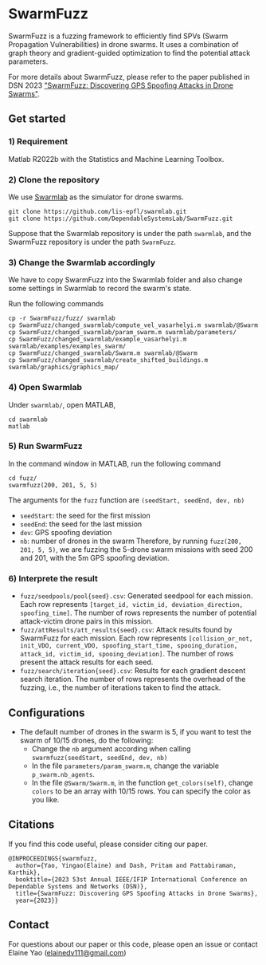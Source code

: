 # SwarmFuzz

SwarmFuzz is a fuzzing framework to efficiently find SPVs (Swarm Propagation Vulnerabilities) in drone swarms. It uses a combination of graph theory and gradient-guided optimization to find the potential attack parameters. 

For more details about SwarmFuzz, please refer to the paper published in DSN 2023 ["SwarmFuzz: Discovering GPS Spoofing Attacks in Drone Swarms"](https://blogs.ubc.ca/dependablesystemslab/2023/03/18/swarmfuzz-discovering-gps-spoofing-attacks-in-drone-swarms/).


## Get started

### 1) Requirement
Matlab R2022b with the Statistics and Machine Learning Toolbox. 

### 2) Clone the repository
We use [Swarmlab](https://github.com/lis-epfl/swarmlab) as the simulator for drone swarms.
```
git clone https://github.com/lis-epfl/swarmlab.git
git clone https://github.com/DependableSystemsLab/SwarmFuzz.git
```
Suppose that the Swarmlab repository is under the path `swarmlab`, and the SwarmFuzz repository is under the path `SwarmFuzz`.


### 3) Change the Swarmlab accordingly
We have to copy SwarmFuzz into the Swarmlab folder and also change some settings in Swarmlab to record the swarm's state.

Run the following commands
```
cp -r SwarmFuzz/fuzz/ swarmlab
cp SwarmFuzz/changed_swarmlab/compute_vel_vasarhelyi.m swarmlab/@Swarm
cp SwarmFuzz/changed_swarmlab/param_swarm.m swarmlab/parameters/
cp SwarmFuzz/changed_swarmlab/example_vasarhelyi.m swarmlab/examples/examples_swarm/
cp SwarmFuzz/changed_swarmlab/Swarm.m swarmlab/@Swarm
cp SwarmFuzz/changed_swarmlab/create_shifted_buildings.m swarmlab/graphics/graphics_map/
```
### 4) Open Swarmlab
Under `swarmlab/`, open MATLAB, 

```
cd swarmlab
matlab
```
### 5) Run SwarmFuzz
In the command window in MATLAB, run the following command
```
cd fuzz/
swarmfuzz(200, 201, 5, 5) 
```

The arguments for the `fuzz` function are `(seedStart, seedEnd, dev, nb)`
- `seedStart`: the seed for the first mission 
- `seedEnd`: the seed for the last mission
- `dev`: GPS spoofing deviation
- `nb`: number of drones in the swarm
Therefore, by running `fuzz(200, 201, 5, 5)`, we are fuzzing the 5-drone swarm missions with seed 200 and 201, with the 5m GPS spoofing deviation.

### 6) Interprete the result
- `fuzz/seedpools/pool{seed}.csv`: Generated seedpool for each mission. Each row represents `[target_id, victim_id, deviation_direction, spoofing_time]`. The number of rows represents the number of potential attack-victim drone pairs in this mission.
- `fuzz/attResults/att_results{seed}.csv`: Attack results found by SwarmFuzz for each mission. Each row represents `[collision_or_not, init_VDO, current_VDO, spoofing_start_time, spooing_duration, attack_id, victim_id, spooing_deviation]`. The number of rows present the attack results for each seed.
- `fuzz/search/iteration{seed}.csv`: Results for each gradient descent search iteration. The number of rows represents the overhead of the fuzzing, i.e., the number of iterations taken to find the attack.  


## Configurations
- The default number of drones in the swarm is 5, if you want to test the swarm of 10/15 drones, do the following:
    - Change the `nb` argument according when calling `swarmfuzz(seedStart, seedEnd, dev, nb)`
    - In the file `parameters/param_swarm.m`, change the variable `p_swarm.nb_agents`.
    - In the file `@Swarm/Swarm.m`, in the function `get_colors(self)`, change `colors` to be an array with 10/15 rows. You can specify the color as you like.

## Citations
If you find this code useful, please consider citing our paper.

```
@INPROCEEDINGS{swarmfuzz,
  author={Yao, Yingao(Elaine) and Dash, Pritam and Pattabiraman, Karthik},
  booktitle={2023 53st Annual IEEE/IFIP International Conference on Dependable Systems and Networks (DSN)}, 
  title={SwarmFuzz: Discovering GPS Spoofing Attacks in Drone Swarms}, 
  year={2023}}
```


## Contact
For questions about our paper or this code, please open an issue or contact Elaine Yao (elainedv111@gmail.com)